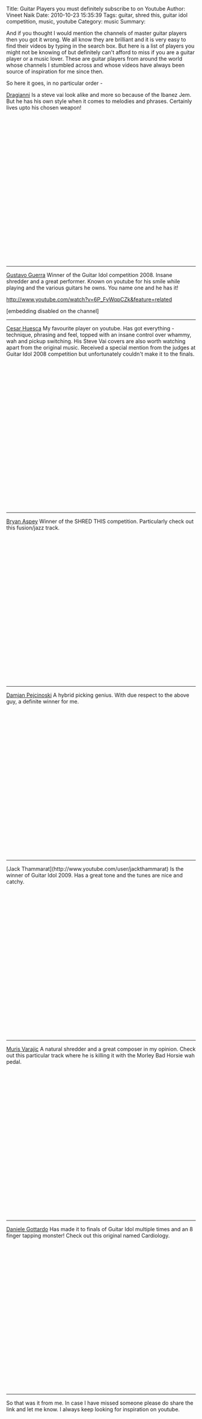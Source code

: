 Title: Guitar Players you must definitely subscribe to on Youtube
Author: Vineet Naik
Date: 2010-10-23 15:35:39
Tags: guitar, shred this, guitar idol competition, music, youtube
Category: music
Summary: 

And if you thought I would mention the channels of master guitar players then you got it wrong. We all know they are brilliant and it is very easy to find their videos by typing in the search box. But here is a list of players you might not be knowing of but definitely can't afford to miss if you are a guitar player or a music lover. These are guitar players from around the world whose channels I stumbled across and whose videos have always been source of inspiration for me since then.

So here it goes, in no particular order -
<!--more-->

[Dragianni](http://www.youtube.com/user/DRAGIANNI)
Is a steve vai look alike and more so because of the Ibanez Jem. But he has his own style when it comes to melodies and phrases. Certainly lives upto his chosen weapon!

<object classid="clsid:d27cdb6e-ae6d-11cf-96b8-444553540000" width="480" height="385" codebase="http://download.macromedia.com/pub/shockwave/cabs/flash/swflash.cab#version=6,0,40,0">


<embed type="application/x-shockwave-flash" width="480" height="385" src="http://www.youtube.com/v/0acV5BYHHMk?fs=1&hl=en_US" allowscriptaccess="always" allowfullscreen="true"></embed></object>

  <hr />

[Gustavo Guerra](http://www.youtube.com/user/GGuerra)
Winner of the Guitar Idol competition 2008. Insane shredder and a great performer. Known on youtube for his smile while playing and the various guitars he owns. You name one and he has it!

http://www.youtube.com/watch?v=6P_FvWqpCZk&feature=related

[embedding disabled on the channel]

  <hr />

[Cesar Huesca](http://www.youtube.com/user/CesarHuescaMusic)
My favourite player on youtube. Has got everything - technique, phrasing and feel, topped with an insane control over whammy, wah and pickup switching. His Steve Vai covers are also worth watching apart from the original music. Received a special mention from the judges at Guitar Idol 2008 competition but unfortunately couldn't make it to the finals.

<object width="480" height="385">



<embed src="http://www.youtube.com/v/_H2_PP5kXao?fs=1&hl=en_US" type="application/x-shockwave-flash" allowscriptaccess="always" allowfullscreen="true" width="480" height="385"></embed></object>

  <hr />

[Bryan Aspey](http://www.youtube.com/user/bryanaspey)
Winner of the SHRED THIS competition. Particularly check out this fusion/jazz track.

<object width="480" height="385">



<embed src="http://www.youtube.com/v/Z2MGTTj-o74?fs=1&hl=en_US" type="application/x-shockwave-flash" allowscriptaccess="always" allowfullscreen="true" width="480" height="385"></embed></object>

  <hr />

[Damjan Pejcinoski](http://www.youtube.com/user/damjanpejcinoski)
A hybrid picking genius. With due respect to the above guy, a definite winner for me.

<object width="480" height="385">



<embed src="http://www.youtube.com/v/6idYhUheUr8?fs=1&hl=en_US" type="application/x-shockwave-flash" allowscriptaccess="always" allowfullscreen="true" width="480" height="385"></embed></object>

  <hr />
[Jack Thammarat](http://www.youtube.com/user/jackthammarat)
Is the winner of Guitar Idol 2009. Has a great tone and the tunes are nice and catchy.

<object width="480" height="385">



<embed src="http://www.youtube.com/v/8FTryYf5MpY?fs=1&hl=en_US" type="application/x-shockwave-flash" allowscriptaccess="always" allowfullscreen="true" width="480" height="385"></embed></object>

  <hr />

[Muris Varajic](http://www.youtube.com/user/murisv)
A natural shredder and a great composer in my opinion. Check out this particular track where he is killing it with the Morley Bad Horsie wah pedal.

<object classid="clsid:d27cdb6e-ae6d-11cf-96b8-444553540000" width="480" height="385" codebase="http://download.macromedia.com/pub/shockwave/cabs/flash/swflash.cab#version=6,0,40,0">


<embed type="application/x-shockwave-flash" width="480" height="385" src="http://www.youtube.com/v/y-sizjxwUK8?fs=1&hl=en_US" allowscriptaccess="always" allowfullscreen="true"></embed></object>

  <hr />

[Daniele Gottardo](http://www.youtube.com/user/gottyboy)
Has made it to finals of Guitar Idol multiple times and an 8 finger tapping monster! Check out this original named Cardiology.

<object width="480" height="385">



<embed src="http://www.youtube.com/v/glJU4wMFvdk?fs=1&hl=en_US" type="application/x-shockwave-flash" allowscriptaccess="always" allowfullscreen="true" width="480" height="385"></embed></object>

  <hr />

So that was it from me. In case I have missed someone please do share the link and let me know. I always keep looking for inspiration on youtube.